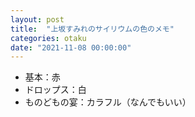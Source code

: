 ```yaml
---
layout: post
title:  "上坂すみれのサイリウムの色のメモ"
categories: otaku
date: "2021-11-08 00:00:00"
---
```


- 基本：赤
- ドロップス：白
- ものどもの宴：カラフル（なんでもいい）


